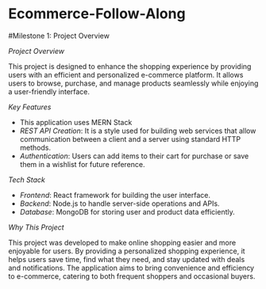 # Ecommerce-Follow-Along

#Milestone 1: Project Overview

*Project Overview*  

This project is designed to enhance the shopping experience by providing users with an efficient and personalized e-commerce platform. It allows users to browse, purchase, and manage products seamlessly while enjoying a user-friendly interface.

*Key Features*  

- This application uses MERN Stack 
- *REST API Creation*: It is a style used for building web services that allow communication between a client and a server using standard HTTP methods.
- *Authentication*: Users can add items to their cart for purchase or save them in a wishlist for future reference.  


*Tech Stack*  

- *Frontend*: React framework for building the user interface.  
- *Backend*: Node.js to handle server-side operations and APIs.  
- *Database*: MongoDB for storing user and product data efficiently.  

*Why This Project*  

This project was developed to make online shopping easier and more enjoyable for users. By providing a personalized shopping experience, it helps users save time, find what they need, and stay updated with deals and notifications. The application aims to bring convenience and efficiency to e-commerce, catering to both frequent shoppers and occasional buyers.
